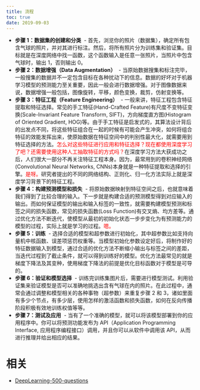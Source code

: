 ```yaml
---
title: 流程
toc: true
date: 2019-09-03
---
```


- **步骤 1：数据集的创建和分类**
​		- 首先，浏览你的照片（数据集），确定所有包含气球的照片，并对其进行标注。然后，将所有照片分为训练集和验证集。目标就是在深度网络中找一函数，这个函数输入是任意一张照片，当照片中包含气球时，输出 $1$，否则输出 $0$。
- **步骤 2：数据增强（Data Augmentation）**
​		- 当原始数据搜集和标注完毕，一般搜集的数据并不一定包含目标在各种扰动下的信息。数据的好坏对于机器学习模型的预测能力至关重要，因此一般会进行数据增强。对于图像数据来说，数据增强一般包括，图像旋转，平移，颜色变换，裁剪，仿射变换等。
- **步骤 3：特征工程（Feature Engineering）**
​		- 一般来讲，特征工程包含特征提取和特征选择。常见的手工特征(Hand-Crafted Feature)有尺度不变特征变换(Scale-Invariant Feature Transform, SIFT)，方向梯度直方图(Histogram of Oriented Gradient, HOG)等。由于手工特征是启发式的，其算法设计背后的出发点不同，将这些特征组合在一起的时候有可能会产生冲突，如何将组合特征的效能发挥出来，使原始数据在特征空间中的判别性最大化，就需要用到特征选择的方法。<span style="color:red;">怎么对这些特征进行应用和特征选择？现在都使用深度学习了吧？还需要使用这种人工抽取特征的方式吗？</span>在深度学习方法大获成功之后，人们很大一部分不再关注特征工程本身。因为，最常用到的卷积神经网络(Convolutional Neural Networks, CNNs)本身就是一种特征提取和选择的引擎。<span style="color:red;">是呀。</span>研究者提出的不同的网络结构、正则化、归一化方法实际上就是深度学习背景下的特征工程。
- **步骤 4：构建预测模型和损失**
​		- 将原始数据映射到特征空间之后，也就意味着我们得到了比较合理的输入。下一步就是构建合适的预测模型得到对应输入的输出。而如何保证模型的输出和输入标签的一致性，就需要构建模型预测和标签之间的损失函数，常见的损失函数(Loss Function)有交叉熵、均方差等。通过优化方法不断迭代，使模型从最初的初始化状态一步步变化为有预测能力的模型的过程，实际上就是学习的过程。<span style="color:red;">嗯。</span>
- **步骤 5：训练**
​		- 选择合适的模型和超参数进行初始化，其中超参数比如支持向量机中核函数、误差项惩罚权重等。当模型初始化参数设定好后，将制作好的特征数据输入到模型，通过合适的优化方法不断缩小输出与标签之间的差距，当迭代过程到了截止条件，就可以得到训练好的模型。优化方法最常见的就是梯度下降法及其变种，使用梯度下降法的前提是优化目标函数对于模型是可导的。
- **步骤 6：验证和模型选择**
​		- 训练完训练集图片后，需要进行模型测试。利用验证集来验证模型是否可以准确地挑选出含有气球在内的照片。在此过程中，通常会通过调整和模型相关的各种事物（超参数）来重复步骤 $2$ 和 $3$，诸如里面有多少个节点，有多少层，使用怎样的激活函数和损失函数，如何在反向传播阶段积极有效地训练权值等等。
- **步骤 7：测试及应用**
​		- 当有了一个准确的模型，就可以将该模型部署到你的应用程序中。你可以将预测功能发布为 API（Application Programming Interface, 应用程序编程接口）调用，并且你可以从软件中调用该 API，从而进行推理并给出相应的结果。









# 相关

- [DeepLearning-500-questions](https://github.com/scutan90/DeepLearning-500-questions)
